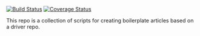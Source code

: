 [![Build Status](https://travis-ci.org/rdobson/driverdocs.png?branch=master)](https://travis-ci.org/rdobson/driverdocs)
[![Coverage Status](https://coveralls.io/repos/rdobson/driverdocs/badge.png?branch=master)](https://coveralls.io/r/rdobson/driverdocs?branch=master)

This repo is a collection of scripts for creating boilerplate articles based on a driver repo.


